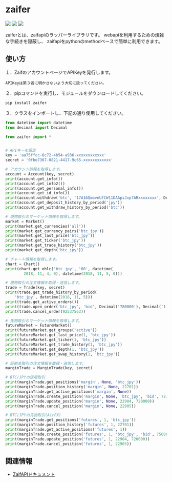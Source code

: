 zaifer
=============
![](https://img.shields.io/apm/l/vim-mode.svg)
![](https://img.shields.io/badge/Python-after%20v3-red.svg)
[![](https://img.shields.io/pypi/v/zaifer.svg)](https://pypi.org/project/zaifer/)

zaiferとは、zaifapiのラッパーライブラリです。
webapiを利用するための煩雑な手続きを隠蔽し、
zaifapiをpythonのmethodベースで簡単に利用できます。

使い方
-------------
１．ZaifのアカウントページでAPIKeyを発行します。

```
APIKeyは第３者に明かさないよう大切に扱ってください。
```

２．pipコマンドを実行し、モジュールをダウンロードしてください。

```
pip install zaifer
```

３．クラスをインポートし、下記の通り使用してください。

```python
from datetime import datetime
from decimal import Decimal

from zaifer import *


# APIキーを設定
key = 'aa75ffcc-6c72-4b54-a936-xxxxxxxxxxxx'
secret = '0fbe7367-0821-4417-9c65-xxxxxxxxxxxx'

# アカウント情報を取得します。
account = Account(key, secret)
print(account.get_info())
print(account.get_info2())
print(account.get_personal_info())
print(account.get_id_info())
print(account.withdraw('btc', '17A16QmavnUfCW11DAApiJxp7ARxxxxxxxx', Decimal('10.0'), None, Decimal('0.0005')))
print(account.get_deposit_history_by_period('jpy'))
print(account.get_withdraw_history_by_period('btc'))

# 現物取引のマーケット情報を取得します。
market = Market()
print(market.get_currencies('all'))
print(market.get_currency_pairs('btc_jpy'))
print(market.get_last_price('btc_jpy'))
print(market.get_ticker('btc_jpy'))
print(market.get_trade_history('btc_jpy'))
print(market.get_depth('btc_jpy'))

# チャート情報を取得します。
chart = Chart()
print(chart.get_ohlc('btc_jpy', '60', datetime(
        2018, 11, 4, 0), datetime(2018, 11, 5, 0)))

# 現物取引の注文情報を取得・送信します。
trade = Trade(key, secret)
print(trade.get_trade_history_by_period(
    'btc_jpy', datetime(2018, 11, 5)))
print(trade.get_active_orders())
print(trade.open_order('btc_jpy', 'bid', Decimal('780000'), Decimal('1')))
print(trade.cancel_order(92537563))

# 先物取引のマーケット情報を取得します。
futureMarket = FutureMarket()
print(futureMarket.get_groups('active'))
print(futureMarket.get_last_price(1, 'btc_jpy'))
print(futureMarket.get_ticker(1, 'btc_jpy'))
print(futureMarket.get_trade_history(1, 'btc_jpy'))
print(futureMarket.get_depth(1, 'btc_jpy'))
print(futureMarket.get_swap_history(1, 'btc_jpy'))

# 証拠金取引の注文情報を取得・送信します。
marginTrade = MarginTrade(key, secret)

# BTC/JPYの信用取引
print(marginTrade.get_positions('margin', None, 'btc_jpy'))
print(marginTrade.position_history('margin', None, 22701))
print(marginTrade.get_active_positions('margin', None))
print(marginTrade.create_position('margin', None, 'btc_jpy', 'bid', 721000, 1, 7.77))
print(marginTrade.update_position('margin', None, 22904, 720000))
print(marginTrade.cancel_position('margin', None, 22905))

# BTC/JPYの先物取引(AirFX)
print(marginTrade.get_positions('futures', 1, 'btc_jpy'))
print(marginTrade.position_history('futures', 1, 22701))
print(marginTrade.get_active_positions('futures', 1))
print(marginTrade.create_position('futures', 1, 'btc_jpy', 'bid', 750000, 1, 25))
print(marginTrade.update_position('futures', 1, 22904, 720000))
print(marginTrade.cancel_position('futures', 1, 22905))
```

関連情報
-------------
* [ZaifAPIドキュメント](https://techbureau-api-document.readthedocs.io/ja/latest/)
 
